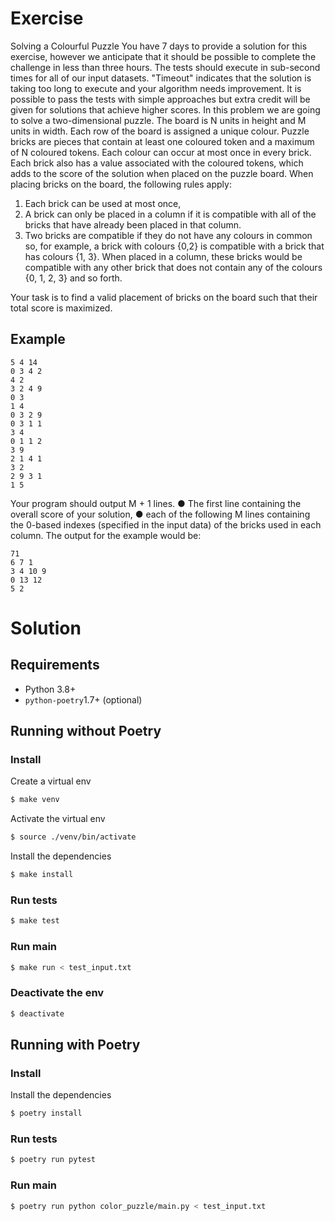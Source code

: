 # Exercise

Solving a Colourful Puzzle
You have 7 days to provide a solution for this exercise, however we anticipate that it should be
possible to complete the challenge in less than three hours. The tests should execute in
sub-second times for all of our input datasets. "Timeout" indicates that the solution is taking too long
to execute and your algorithm needs improvement. It is possible to pass the tests with simple
approaches but extra credit will be given for solutions that achieve higher scores.
In this problem we are going to solve a two-dimensional puzzle.
The board is N units in height and M units in width. Each row of the board is assigned a unique
colour. Puzzle bricks are pieces that contain at least one coloured token and a maximum of N
coloured tokens. Each colour can occur at most once in every brick. Each brick also has a value
associated with the coloured tokens, which adds to the score of the solution when placed on the
puzzle board.
When placing bricks on the board, the following rules apply:

1. Each brick can be used at most once,
2. A brick can only be placed in a column if it is compatible with all of the bricks that have
already been placed in that column.
3. Two bricks are compatible if they do not have any colours in common so, for example, a
brick with colours {0,2} is compatible with a brick that has colours {1, 3}. When placed in a
column, these bricks would be compatible with any other brick that does not contain any of
the colours {0, 1, 2, 3} and so forth.

Your task is to find a valid placement of bricks on the board such that their total score is
maximized.

## Example

```
5 4 14
0 3 4 2
4 2
3 2 4 9
0 3
1 4
0 3 2 9
0 3 1 1
3 4
0 1 1 2
3 9
2 1 4 1
3 2
2 9 3 1
1 5
```

Your program should output M + 1 lines.
● The first line containing the overall score of your solution,
● each of the following M lines containing the 0-based indexes (specified in the input data) of
the bricks used in each column.
The output for the example would be:

```
71
6 7 1
3 4 10 9
0 13 12
5 2
```

# Solution

## Requirements

- Python 3.8+
- `python-poetry`1.7+ (optional)

## Running without Poetry

### Install

Create a virtual env
```bash
$ make venv
```

Activate the virtual env
```bash
$ source ./venv/bin/activate
```

Install the dependencies
```bash
$ make install
```

### Run tests

```bash
$ make test
```

### Run main

```bash
$ make run < test_input.txt
```

### Deactivate the env

```bash
$ deactivate
```

## Running with Poetry

### Install

Install the dependencies
```bash
$ poetry install
```

### Run tests

```bash
$ poetry run pytest
```

### Run main

```bash
$ poetry run python color_puzzle/main.py < test_input.txt
```

